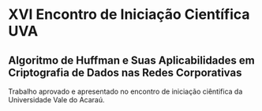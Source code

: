 # ﻿XVI Encontro de Iniciação Científica UVA
## ﻿Algoritmo de Huffman e Suas Aplicabilidades em Criptografia de Dados nas Redes Corporativas
Trabalho aprovado e apresentado no encontro de iniciação ciêntifica da Universidade Vale do Acaraú.
